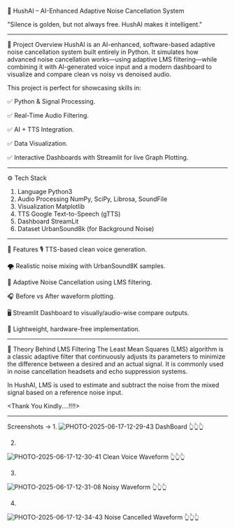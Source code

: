 🧠 HushAI – AI-Enhanced Adaptive Noise Cancellation System

"Silence is golden, but not always free. HushAI makes it intelligent."

------------------------------------------------------------------------


🎯 Project Overview
HushAI is an AI-enhanced, software-based adaptive noise cancellation system built entirely in Python. It simulates how advanced noise cancellation works—using adaptive LMS filtering—while combining it with AI-generated voice input and a modern dashboard to visualize and compare clean vs noisy vs denoised audio.

This project is perfect for showcasing skills in:

✅ Python & Signal Processing.

✅ Real-Time Audio Filtering.

✅ AI + TTS Integration.

✅ Data Visualization.

✅ Interactive Dashboards with Streamlit for live Graph Plotting.

------------------------------------------------------

⚙️ Tech Stack
1. Language           Python3
2. Audio Processing   NumPy, SciPy, Librosa, SoundFile
3. Visualization      Matplotlib
4. TTS                Google Text-to-Speech (gTTS)
5. Dashboard          StreamLit
6. Dataset            UrbanSound8k (for Background Noise)


------------------------------------------------------

🚀 Features
🎙️ TTS-based clean voice generation.

🌪️ Realistic noise mixing with UrbanSound8K samples.

🧠 Adaptive Noise Cancellation using LMS filtering.

🎧 Before vs After waveform plotting.

🖥️ Streamlit Dashboard to visually/audio-wise compare outputs.

💾 Lightweight, hardware-free implementation.

------------------------------------------------------

🧠 Theory Behind LMS Filtering
The Least Mean Squares (LMS) algorithm is a classic adaptive filter that continuously adjusts its parameters to minimize the difference between a desired and an actual signal. It is commonly used in noise cancellation headsets and echo suppression systems.

In HushAI, LMS is used to estimate and subtract the noise from the mixed signal based on a reference noise input.


<Thank You Kindly....!!!!>

------------------------------------------------------

Screenshots ->
1.
![PHOTO-2025-06-17-12-29-43](https://github.com/user-attachments/assets/ed2ac50c-eb84-453c-8567-82e37c460a7f)
DashBoard 👆👆👆

2.
![PHOTO-2025-06-17-12-30-41](https://github.com/user-attachments/assets/d7a54690-5176-4c9a-b0e5-718f2f0102c5)
Clean Voice Waveform 👆👆👆

3.
![PHOTO-2025-06-17-12-31-08](https://github.com/user-attachments/assets/e534bc6f-f69f-4cfc-aff1-309ebce3e237)
Noisy Waveform 👆👆👆

4.
![PHOTO-2025-06-17-12-34-43](https://github.com/user-attachments/assets/034099ff-41a4-4f87-a689-419d90c6c3cc)
Noise Cancelled Waveform 👆👆👆





